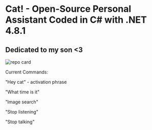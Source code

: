 # Cat! - Open-Source Personal Assistant Coded in C# with .NET 4.8.1
## Dedicated to my son <3
![repo card](https://user-images.githubusercontent.com/113664725/200669826-835cca01-10a5-40ba-91d3-b9a3fd8c3a5f.png)

Current Commands:

"Hey cat" - activation phrase

"What time is it"

"Image search"

"Stop listening"

"Stop talking"
